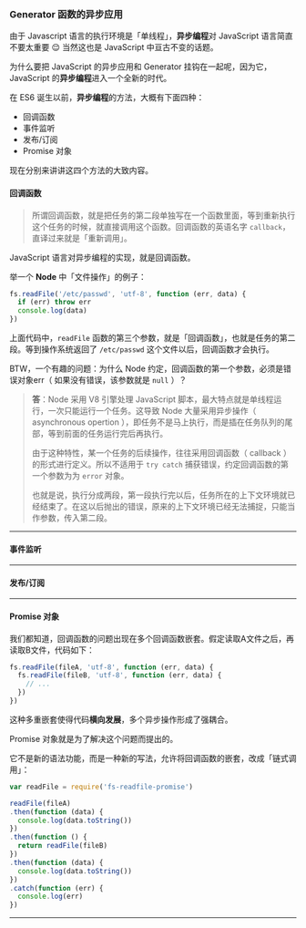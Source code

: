### Generator 函数的异步应用

由于 Javascript 语言的执行环境是「单线程」，**异步编程**对 JavaScript 语言简直不要太重要 😌 当然这也是 JavaScript 中亘古不变的话题。

为什么要把 JavaScript 的异步应用和 Generator 挂钩在一起呢，因为它，JavaScript 的**异步编程**进入一个全新的时代。

在 ES6 诞生以前，**异步编程**的方法，大概有下面四种：

- 回调函数
- 事件监听
- 发布/订阅
- Promise 对象

现在分别来讲讲这四个方法的大致内容。

#### 回调函数

> 所谓回调函数，就是把任务的第二段单独写在一个函数里面，等到重新执行这个任务的时候，就直接调用这个函数。回调函数的英语名字 `callback`，直译过来就是「重新调用」。

JavaScript 语言对异步编程的实现，就是回调函数。

举一个 **Node** 中「文件操作」的例子：

```javascript
fs.readFile('/etc/passwd', 'utf-8', function (err, data) {
  if (err) throw err
  console.log(data)
})
```

上面代码中，`readFile` 函数的第三个参数，就是「回调函数」，也就是任务的第二段。等到操作系统返回了 `/etc/passwd` 这个文件以后，回调函数才会执行。

BTW，一个有趣的问题：为什么 Node 约定，回调函数的第一个参数，必须是错误对象err（ 如果没有错误，该参数就是 `null` ）？

> **答**：Node 采用 V8 引擎处理 JavaScript 脚本，最大特点就是单线程运行，一次只能运行一个任务。这导致 Node 大量采用异步操作（ asynchronous opertion ），即任务不是马上执行，而是插在任务队列的尾部，等到前面的任务运行完后再执行。
> 
> 由于这种特性，某一个任务的后续操作，往往采用回调函数（ callback ）的形式进行定义。所以不适用于 `try catch` 捕获错误，约定回调函数的第一个参数为为 `error` 对象。
> 
> 也就是说，执行分成两段，第一段执行完以后，任务所在的上下文环境就已经结束了。在这以后抛出的错误，原来的上下文环境已经无法捕捉，只能当作参数，传入第二段。

---

#### 事件监听

---

#### 发布/订阅

---

#### Promise 对象

我们都知道，回调函数的问题出现在多个回调函数嵌套。假定读取A文件之后，再读取B文件，代码如下：

```javascript
fs.readFile(fileA, 'utf-8', function (err, data) {
  fs.readFile(fileB, 'utf-8', function (err, data) {
    // ...
  })
})
```

这种多重嵌套使得代码**横向发展**，多个异步操作形成了强耦合。

Promise 对象就是为了解决这个问题而提出的。

它不是新的语法功能，而是一种新的写法，允许将回调函数的嵌套，改成「链式调用」：

```javascript
var readFile = require('fs-readfile-promise')

readFile(fileA)
.then(function (data) {
  console.log(data.toString())
})
.then(function () {
  return readFile(fileB)
})
.then(function (data) {
  console.log(data.toString())
})
.catch(function (err) {
  console.log(err)
})
```

---